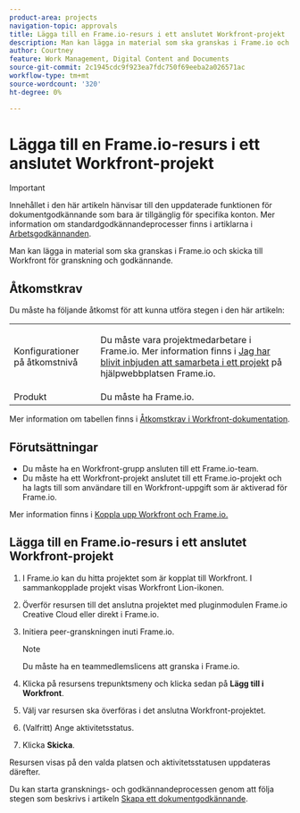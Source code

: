 ```yaml
---
product-area: projects
navigation-topic: approvals
title: Lägga till en Frame.io-resurs i ett anslutet Workfront-projekt
description: Man kan lägga in material som ska granskas i Frame.io och skicka till Workfront för granskning och godkännande.
author: Courtney
feature: Work Management, Digital Content and Documents
source-git-commit: 2c1945cdc9f923ea7fdc750f69eeba2a026571ac
workflow-type: tm+mt
source-wordcount: '320'
ht-degree: 0%

---
```



# Lägga till en Frame.io-resurs i ett anslutet Workfront-projekt

>[!IMPORTANT]
>
>Innehållet i den här artikeln hänvisar till den uppdaterade funktionen för dokumentgodkännande som bara är tillgänglig för specifika konton. Mer information om standardgodkännandeprocesser finns i artiklarna i [Arbetsgodkännanden](/help/quicksilver/review-and-approve-work/manage-approvals/manage-approvals.md).

Man kan lägga in material som ska granskas i Frame.io och skicka till Workfront för granskning och godkännande.

## Åtkomstkrav

Du måste ha följande åtkomst för att kunna utföra stegen i den här artikeln:

<table style="table-layout:auto"> 
 <col> 
 <col> 
 <tbody> 
  <!-- <tr> 
   <td role="rowheader">Adobe Workfront plan</td> 
   <td> <p>Any</p> </td> 
  </tr> 
  <tr> 
   <td role="rowheader">Adobe Workfront license</td> 
   <td> <p>Standard</p> </td> 
  </tr> -->
  <tr> 
   <td role="rowheader">Konfigurationer på åtkomstnivå</td> 
   <td> <p>Du måste vara projektmedarbetare i Frame.io. Mer information finns i <a href="https://support.frame.io/en/articles/11125-i-ve-been-invited-to-collaborate-on-a-project">Jag har blivit inbjuden att samarbeta i ett projekt</a>
 på hjälpwebbplatsen Frame.io.</p> </td> 
  </tr> 
   <tr>
   <td>Produkt
   </td>
   <td>Du måste ha Frame.io.
   </td>
  </tr>
 </tbody> 
</table>

Mer information om tabellen finns i [Åtkomstkrav i Workfront-dokumentation](/help/quicksilver/administration-and-setup/add-users/access-levels-and-object-permissions/access-level-requirements-in-documentation.md).

## Förutsättningar

* Du måste ha en Workfront-grupp ansluten till ett Frame.io-team.
* Du måste ha ett Workfront-projekt anslutet till ett Frame.io-projekt och ha lagts till som användare till en Workfront-uppgift som är aktiverad för Frame.io.

Mer information finns i [Koppla upp Workfront och Frame.io.](/help/quicksilver/review-and-approve-work/document-reviews-and-approvals/review-and-approve-documents/connect-frame-and-wf.md)


## Lägga till en Frame.io-resurs i ett anslutet Workfront-projekt

1. I Frame.io kan du hitta projektet som är kopplat till Workfront. I sammankopplade projekt visas Workfront Lion-ikonen.

1. Överför resursen till det anslutna projektet med pluginmodulen Frame.io Creative Cloud eller direkt i Frame.io.

1. Initiera peer-granskningen inuti Frame.io.

   >[!NOTE]
   >
   >Du måste ha en teammedlemslicens att granska i Frame.io.

1. Klicka på resursens trepunktsmeny och klicka sedan på **Lägg till i Workfront**.

1. Välj var resursen ska överföras i det anslutna Workfront-projektet.

1. (Valfritt) Ange aktivitetsstatus.

1. Klicka **Skicka**.

Resursen visas på den valda platsen och aktivitetsstatusen uppdateras därefter.

Du kan starta gransknings- och godkännandeprocessen genom att följa stegen som beskrivs i artikeln [Skapa ett dokumentgodkännande](/help/quicksilver/review-and-approve-work/document-reviews-and-approvals/manage-document-approvals/create-a-document-approval.md).